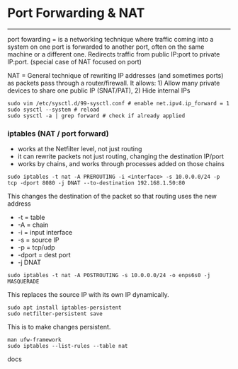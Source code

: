 # Port Forwarding & NAT

---

port fowarding = is a networking technique where traffic coming into a system on one port is forwarded to another port, often on the same machine or a different one. Redirects traffic from public IP:port to private IP:port. (special case of NAT focused on port)

NAT = General technique of rewriting IP addresses (and sometimes ports) as packets pass through a router/firewall. It allows: 1) Allow many private devices to share one public IP (SNAT/PAT), 2) Hide internal IPs

```
sudo vim /etc/sysctl.d/99-sysctl.conf # enable net.ipv4.ip_forward = 1
sudo sysctl --system # reload
sudo sysctl -a | grep forward # check if already applied
```

### iptables (NAT / port forward)

-   works at the Netfilter level, not just routing
-   it can rewrite packets not just routing, changing the destination IP/port
-   works by chains, and works through processes added on those chains

```
sudo iptables -t nat -A PREROUTING -i <interface> -s 10.0.0.0/24 -p tcp -dport 8080 -j DNAT --to-destination 192.168.1.50:80
```

This changes the destination of the packet so that routing uses the new address

-   -t = table
-   -A = chain
-   -i = input interface
-   -s = source IP
-   -p = tcp/udp
-   -dport = dest port
-   -j DNAT

```
sudo iptables -t nat -A POSTROUTING -s 10.0.0.0/24 -o enps6s0 -j MASQUERADE
```

This replaces the source IP with its own IP dynamically.

```
sudo apt install iptables-persistent
sudo netfilter-persistent save

```

This is to make changes persistent.

```
man ufw-framework
sudo iptables --list-rules --table nat
```

docs
